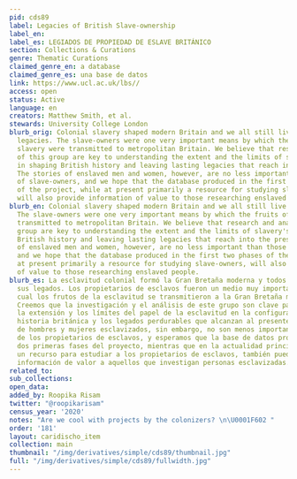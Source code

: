 ```yaml
---
pid: cds89
label: Legacies of British Slave-ownership
label_en:
label_es: LEGIADOS DE PROPIEDAD DE ESLAVE BRITÁNICO
section: Collections & Curations
genre: Thematic Curations
claimed_genre_en: a database
claimed_genre_es: una base de datos
link: https://www.ucl.ac.uk/lbs//
access: open
status: Active
language: en
creators: Matthew Smith, et al.
stewards: University College London
blurb_orig: Colonial slavery shaped modern Britain and we all still live with its
  legacies. The slave-owners were one very important means by which the fruits of
  slavery were transmitted to metropolitan Britain. We believe that research and analysis
  of this group are key to understanding the extent and the limits of slavery's role
  in shaping British history and leaving lasting legacies that reach into the present.
  The stories of enslaved men and women, however, are no less important than those
  of slave-owners, and we hope that the database produced in the first two phases
  of the project, while at present primarily a resource for studying slave-owners,
  will also provide information of value to those researching enslaved people.
blurb_en: Colonial slavery shaped modern Britain and we all still live with its legacies.
  The slave-owners were one very important means by which the fruits of slavery were
  transmitted to metropolitan Britain. We believe that research and analysis of this
  group are key to understanding the extent and the limits of slavery's role in shaping
  British history and leaving lasting legacies that reach into the present. The stories
  of enslaved men and women, however, are no less important than those of slave-owners,
  and we hope that the database produced in the first two phases of the project, while
  at present primarily a resource for studying slave-owners, will also provide information
  of value to those researching enslaved people.
blurb_es: La esclavitud colonial formó la Gran Bretaña moderna y todos vivimos con
  sus legados. Los propietarios de esclavos fueron un medio muy importante por el
  cual los frutos de la esclavitud se transmitieron a la Gran Bretaña metropolitana.
  Creemos que la investigación y el análisis de este grupo son clave para comprender
  la extensión y los límites del papel de la esclavitud en la configuración de la
  historia británica y los legados perdurables que alcanzan al presente. Las historias
  de hombres y mujeres esclavizados, sin embargo, no son menos importantes que los
  de los propietarios de esclavos, y esperamos que la base de datos producida en las
  dos primeras fases del proyecto, mientras que en la actualidad principalmente es
  un recurso para estudiar a los propietarios de esclavos, también pueda proporcionar
  información de valor a aquellos que investigan personas esclavizadas.
related_to:
sub_collections:
open_data:
added_by: Roopika Risam
twitter: "@roopikarisam"
census_year: '2020'
notes: "Are we cool with projects by the colonizers? \n\U0001F602 "
order: '181'
layout: caridischo_item
collection: main
thumbnail: "/img/derivatives/simple/cds89/thumbnail.jpg"
full: "/img/derivatives/simple/cds89/fullwidth.jpg"
---
```

